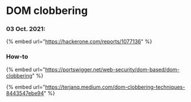 # DOM clobbering

### 03 Oct. 2021:&#x20;

{% embed url="https://hackerone.com/reports/1077136" %}

### How-to

{% embed url="https://portswigger.net/web-security/dom-based/dom-clobbering" %}

{% embed url="https://terjanq.medium.com/dom-clobbering-techniques-8443547ebe94" %}
